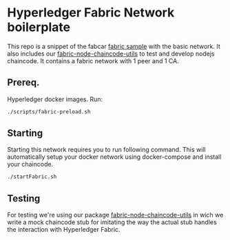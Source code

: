 # Hyperledger Fabric Network boilerplate
This repo is a snippet of the fabcar [fabric sample](https://github.com/hyperledger/fabric-samples) with the basic network. It also includes our [fabric-node-chaincode-utils](https://github.com/wearetheledger/fabric-node-chaincode-utils) to test and develop nodejs chaincode. It contains a fabric network with 1 peer and 1 CA.

## Prereq.

Hyperledger docker images. Run:

```bash
./scripts/fabric-preload.sh
```
## Starting 
Starting this network requires you to run following command. This will automatically setup your docker network using docker-compose and install your chaincode.

```bash
./startFabric.sh
```

## Testing
For testing we're using our package [fabric-node-chaincode-utils](https://github.com/wearetheledger/fabric-node-chaincode-utils) in wich we write a mock chaincode stub for imitating the way the actual stub handles the interaction with Hyperledger Fabric.

